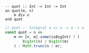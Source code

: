 ```applescript
-- quot :: Int -> Int -> Int
on quot(m, n)
    m div n
end quot
```


```javascript
// quot :: Integral a => a -> a -> a
const quot = n =>
    m => [n, m].some(isBigInt) ? (
        BigInt(n) / BigInt(m)
    ) : Math.trunc(n / m);
```